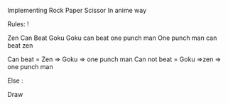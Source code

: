 Implementing Rock Paper Scissor In anime way

Rules: !

Zen Can Beat Goku
Goku can beat one punch man
One punch man can beat zen

Can beat = Zen => Goku => one punch man
Can not beat = Goku =>zen => one punch man

Else :

Draw
